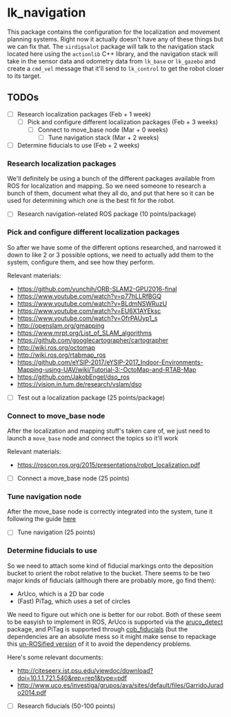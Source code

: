 # lk\_navigation
This package contains the configuration for the localization and movement planning systems.
Right now it actually doesn't have any of these things but we can fix that.
The `sirdigsalot` package will talk to the navigation stack located here using the `actionlib` C++ library, and the navigation stack will take in the sensor data and odometry data from `lk_base` or `lk_gazebo` and create a `cmd_vel` message that it'll send to `lk_control` to get the robot closer to its target.

## TODOs
- [ ] Research localization packages (Feb + 1 week)
  - [ ] Pick and configure different localization packages (Feb + 3 weeks)
    - [ ] Connect to move\_base node (Mar + 0 weeks)
        - [ ] Tune navigation stack (Mar + 2 weeks)
- [ ] Determine fiducials to use (Feb + 2 weeks)

### Research localization packages
We'll definitely be using a bunch of the different packages available from ROS for localization and mapping.
So we need someone to research a bunch of them, document what they all do, and put that here so it can be used for determining which one is the best fit for the robot.

- [ ] Research navigation-related ROS package (10 points/package)

### Pick and configure different localization packages
So after we have some of the different options researched, and narrowed it down to like 2 or 3 possible options, we need to actually add them to the system, configure them, and see how they perform.

Relevant materials:
- https://github.com/yunchih/ORB-SLAM2-GPU2016-final
- https://www.youtube.com/watch?v=p77hLLRfBGQ
- https://www.youtube.com/watch?v=BLdmNSWRuzU
- https://www.youtube.com/watch?v=EU6X1AYEksc
- https://www.youtube.com/watch?v=OfrPAUyp1_s
- http://openslam.org/gmapping
- https://www.mrpt.org/List_of_SLAM_algorithms
- https://github.com/googlecartographer/cartographer
- http://wiki.ros.org/octomap
- http://wiki.ros.org/rtabmap_ros
- https://github.com/eYSIP-2017/eYSIP-2017_Indoor-Environments-Mapping-using-UAV/wiki/Tutorial-3:-OctoMap-and-RTAB-Map
- https://github.com/JakobEngel/dso_ros
- https://vision.in.tum.de/research/vslam/dso

- [ ] Test out a localization package (25 points/package)

### Connect to move\_base node
After the localization and mapping stuff's taken care of, we just need to launch a `move_base` node and connect the topics so it'll work

Relevant materials:
- https://roscon.ros.org/2015/presentations/robot_localization.pdf

- [ ] Connect a move\_base node (25 points)

### Tune navigation node
After the move\_base node is correctly integrated into the system, tune it following the guide [here](http://kaiyuzheng.me/documents/navguide.pdf)

- [ ] Tune navigation (25 points)

### Determine fiducials to use
So we need to attach some kind of fiducial markings onto the deposition bucket to orient the robot relative to the bucket.
There seems to be two major kinds of fiducials (although there are probably more, go find them):
- ArUco, which is a 2D bar code
- (Fast) PiTag, which uses a set of circles

We need to figure out which one is better for our robot.
Both of these seem to be easyish to implement in ROS, ArUco is supported via the [aruco_detect](http://wiki.ros.org/aruco_detect) package, and PiTag is supported through [cob_fiducials](http://wiki.ros.org/cob_fiducials) (but the dependencies are an absolute mess so it might make sense to repackage this [un-ROSified version](https://github.com/mpetroff/pi-tag-detector) of it to avoid the dependency problems.

Here's some relevant documents:
- http://citeseerx.ist.psu.edu/viewdoc/download?doi=10.1.1.721.540&rep=rep1&type=pdf
- http://www.uco.es/investiga/grupos/ava/sites/default/files/GarridoJurado2014.pdf

- [ ] Research fiducials (50-100 points)
